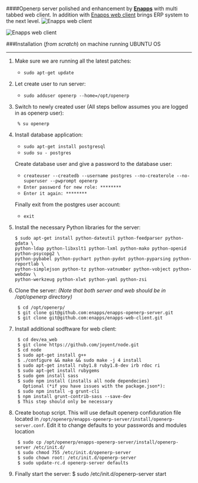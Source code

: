 
####Openerp server polished and enhancement by [**Enapps**](http://enapps.co.uk) with multi tabbed web client. In addition with [Enapps web client](https://github.com/enapps/enapps-web-client) brings ERP system to the next level.
![Enapps web client](https://www.evernote.com/shard/s260/sh/237e61c6-41ed-408e-912f-a459e7a484d1/d76ca3bf9cbcffb7284723fab86769c2/res/6b63802a-40df-4a23-ba9b-7d510aa48db7/web-screen1.png?resizeSmall&width=832)

![Enapps web client](https://www.evernote.com/shard/s260/sh/237e61c6-41ed-408e-912f-a459e7a484d1/d76ca3bf9cbcffb7284723fab86769c2/res/6484cf90-1f7f-494c-9d1b-8475175047fc/web-screen2.png?resizeSmall&width=832)


###Installation (*from scratch*) on machine running UBUNTU OS
***

1.  Make sure we are running all the latest patches:
    - `sudo apt-get update`

2.  Let create user to run server:
    - `sudo adduser openerp --home=/opt/openerp`

3. Switch to newly created user (All steps bellow assumes you are logged in as openerp user):

        % su openerp

4.  Install database application:
    - `sudo apt-get install postgresql`
    - `sudo su - postgres`

    Create database user and give a password to the database user:
    - `createuser --createdb --username postgres --no-createrole --no-superuser --pwprompt openerp`
    - `Enter password for new role: ********`
    - `Enter it again: ********`

    Finally exit from the postgres user account:
    - `exit`

5.  Install the necessary Python libraries for the server:

        $ sudo apt-get install python-dateutil python-feedparser python-gdata \
        python-ldap python-libxslt1 python-lxml python-mako python-openid python-psycopg2 \
        python-pybabel python-pychart python-pydot python-pyparsing python-reportlab \
        python-simplejson python-tz python-vatnumber python-vobject python-webdav \
        python-werkzeug python-xlwt python-yaml python-zsi

6. Clone the server:
        *(Note that both server and web should be in /opt/openerp directory)*

        $ cd /opt/openerp/
        $ git clone git@github.com:enapps/enapps-openerp-server.git
        $ git clone git@github.com:enapps/enapps-web-client.git

7. Install additional sodftware for web client:

        $ cd dev/ea_web
        $ git clone https://github.com/joyent/node.git
        $ cd node
        $ sudo apt-get install g++
        $ ./configure && make && sudo make -j 4 install
        $ sudo apt-get install ruby1.8 ruby1.8-dev irb rdoc ri
        $ sudo apt-get install rubygems
        $ sudo gem install sass
        $ sudo npm install (installs all node dependecies)
          Optional (*if you have issues with the package.json*):
        $ sudo npm install -g grunt-cli
        $ npm install grunt-contrib-sass --save-dev
        $ This step should only be necessary 

8. Create bootup script.
    This will use default openerp confiduration file located in `/opt/openerp/enapps-openerp-server/install/openerp-server.conf`. Edit it to change defaults to your passwords and modules location

        $ sudo cp /opt/openerp/enapps-openerp-server/install/openerp-server /etc/init.d/
        $ sudo chmod 755 /etc/init.d/openerp-server
        $ sudo chown root: /etc/init.d/openerp-server
        $ sudo update-rc.d openerp-server defaults

9. Finally start the server:
        $ sudo /etc/init.d/openerp-server start
        
